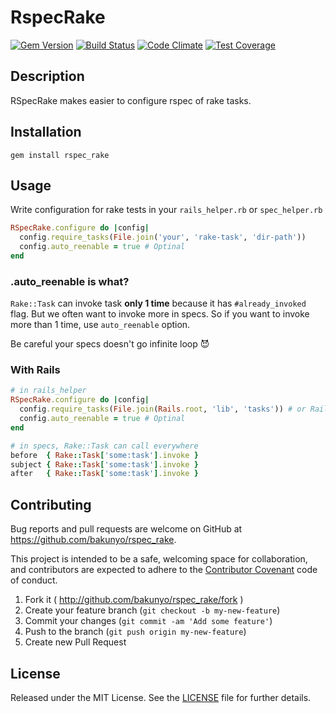 # RspecRake

[![Gem Version](https://badge.fury.io/rb/rspec_rake.svg)](https://badge.fury.io/rb/rspec_rake)
[![Build Status](https://travis-ci.org/bakunyo/rspec_rake.svg?branch=develop)](https://travis-ci.org/bakunyo/rspec_rake)
[![Code Climate](https://codeclimate.com/github/bakunyo/rspec_rake/badges/gpa.svg)](https://codeclimate.com/github/bakunyo/rspec_rake)
[![Test Coverage](https://codeclimate.com/github/bakunyo/rspec_rake/badges/coverage.svg)](https://codeclimate.com/github/bakunyo/rspec_rake/coverage)

## Description
RSpecRake makes easier to configure rspec of rake tasks.

## Installation
```
gem install rspec_rake
```

## Usage
Write configuration for rake tests in your `rails_helper.rb` or `spec_helper.rb`
```ruby
RSpecRake.configure do |config|
  config.require_tasks(File.join('your', 'rake-task', 'dir-path'))
  config.auto_reenable = true # Optinal
end
```

### .auto_reenable is what?
`Rake::Task` can invoke task **only 1 time** because it has `#already_invoked` flag.
But we often want to invoke more in specs.
So if you want to invoke more than 1 time, use `auto_reenable` option.

Be careful your specs doesn't go infinite loop :smiling_imp:

### With Rails
```ruby
# in rails_helper
RSpecRake.configure do |config|
  config.require_tasks(File.join(Rails.root, 'lib', 'tasks')) # or Rails.application.load_tasks
  config.auto_reenable = true # Optinal
end

# in specs, Rake::Task can call everywhere
before  { Rake::Task['some:task'].invoke }
subject { Rake::Task['some:task'].invoke }
after   { Rake::Task['some:task'].invoke }
```

## Contributing

Bug reports and pull requests are welcome on GitHub at https://github.com/bakunyo/rspec_rake.

This project is intended to be a safe, welcoming space for collaboration, and contributors are expected to adhere to the [Contributor Covenant](http://contributor-covenant.org) code of conduct.

1. Fork it ( http://github.com/bakunyo/rspec_rake/fork )
2. Create your feature branch (`git checkout -b my-new-feature`)
3. Commit your changes (`git commit -am 'Add some feature'`)
4. Push to the branch (`git push origin my-new-feature`)
5. Create new Pull Request

## License

Released under the MIT License.  See the [LICENSE][] file for further details.

[license]: LICENSE.md
